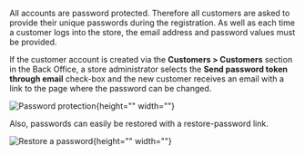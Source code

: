 All accounts are password protected. Therefore all customers are asked to provide their unique passwords during the registration. As well as each time a customer logs into the store, the email address and password values must be provided.

If the customer account is created via the **Customers > Customers** section in the Back Office, a store administrator selects the **Send password token through email** check-box and the new customer receives an email with a link to the page where the password can be changed.

![Password protection](https://spryker.s3.eu-central-1.amazonaws.com/docs/Features/Customer+Relationship+Management/Password+Management/password_protection.gif){height="" width=""}

Also, passwords can easily be restored with a restore-password link.

![Restore a password](https://spryker.s3.eu-central-1.amazonaws.com/docs/Features/Customer+Relationship+Management/Password+Management/password_restore.gif){height="" width=""}
